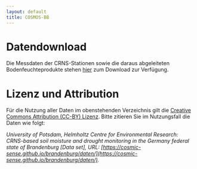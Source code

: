 ```yaml
---
layout: default
title: COSMOS-BB
---
```


# Datendownload

Die Messdaten der CRNS-Stationen sowie die daraus abgeleiteten Bodenfeuchteprodukte stehen [hier](https://b2drop.eudat.eu/s/efStHSPAM8HLc92) zum Download zur Verfügung. 

# Lizenz und Attribution

Für die Nutzung aller Daten im obenstehenden Verzeichnis gilt die [Creative Commons Attribution (CC-BY) Lizenz](https://creativecommons.org/licenses/by/4.0/). Bitte zitieren Sie im Nutzungsfall die Daten wie folgt:

*University of Potsdam, Helmholtz Centre for Environmental Research: CRNS-based soil moisture and drought monitoring in the Germany federal state of Brandenburg [Data set], URL: [https://cosmic-sense.github.io/brandenburg/daten/](https://cosmic-sense.github.io/brandenburg/daten/).*

